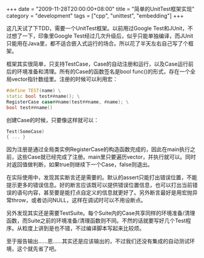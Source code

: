 +++
date = "2009-11-28T20:00:00+08:00"
title = "简单的UnitTest框架实现"
category = "development"
tags = ["cpp", "unittest", "embedding"]
+++

这几天试了下TDD，需要一个UnitTest框架。以前用过Google Test和JUnit，不过想了一下，印象里Google Test经过几次升级后，似乎只能单独编译，而JUnit只能用在Java里，都不适合嵌入式运行的场合。所以花了半天左右自己写了个框架。

<!--more-->

框架其实很简单，只支持TestCase，Case的自动注册和运行，以及Case运行前后的环境准备和清理。所有的Case的函数签名是bool func()的形式，存在一个全局vector指针数组里。注册的时候可以利用宏：

``` c++
#define TEST(name) \
static bool test##name(); \
RegisterCase case##name(test##name, #name); \
bool test##name()
```

创建Case的时候，只要像这样就可以：

``` c++
Test(SomeCase)
{ ... }
```

因为注册是通过全局类实例RegisterCase的构造函数完成的，因此在main执行之前，这些Case就已经完成了注册。main里只要遍历vector，并执行就可以。同时对返回值做判断，如果true则继续下一个Case，false则退出。

在实际使用中，发现其实断言还是需要的。默认的assert只能打出错误位置，不能提示更多的错误信息。好的断言应该既可以提供错误位置信息，也可以打出当前错误的语句内容，甚至要是能打点自定义的信息就更好了。另外断言最好是用宏抛异常throw，或者访问NULL，这样在调试时可以不用设断点。

另外发现其实还是需要TestSuite。每个Suite内的Case共享同样的环境准备/清理函数，而Suite之前的环境准备/清理函数则不同。不然的话就要写好几个Test程序。从粒度上讲到是也不错，不过编译脚本写起来比较烦。

至于报告输出……恩……其实还是应该输出的，不过我们还没有集成的自动测试环境，这个就先省了吧。
